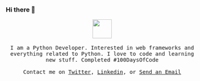 ### Hi there 👋

<p align="center">
  <img src="https://octodex.github.com/images/daftpunktocat-thomas.gif" width="50px">
  <br><br>
  <samp>
I am a Python Developer. Interested in web frameworks and everything related to Python. I love to code and learning new stuff. Completed #100DaysOfCode
     <br><br>Contact me on <a href="https://twitter.com/lenargasimov" target="_blank">Twitter</a>, <a href="https://www.linkedin.com/in/lenargasimov/" target="_blank">Linkedin</a>, or <a href="mailto:lenargasimovdev@gmail.com">Send an Email</a>
  </samp>
</p>

<!--
**lenargasimov/lenargasimov** is a ✨ _special_ ✨ repository because its `README.md` (this file) appears on your GitHub profile.

Here are some ideas to get you started:

- 🔭 I’m currently working on ...
- 🌱 I’m currently learning ...
- 👯 I’m looking to collaborate on ...
- 🤔 I’m looking for help with ...
- 💬 Ask me about ...
- 📫 How to reach me: ...
- 😄 Pronouns: ...
- ⚡ Fun fact: ...
-->
